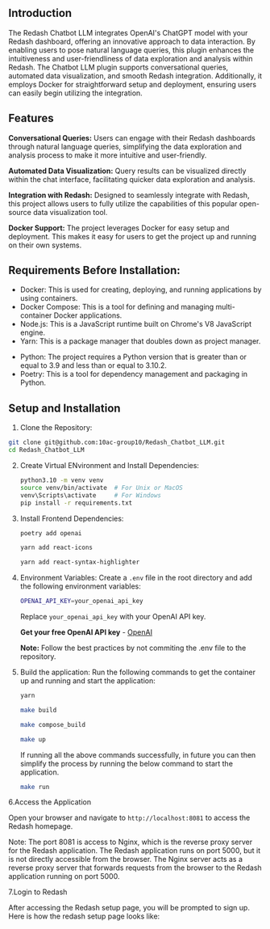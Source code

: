 ## Introduction
The Redash Chatbot LLM integrates OpenAI's ChatGPT model with your Redash dashboard, offering an innovative approach to data interaction. By enabling users to pose natural language queries, this plugin enhances the intuitiveness and user-friendliness of data exploration and analysis within Redash. The Chatbot LLM plugin supports conversational queries, automated data visualization, and smooth Redash integration. Additionally, it employs Docker for straightforward setup and deployment, ensuring users can easily begin utilizing the integration.

## Features
**Conversational Queries:** Users can engage with their Redash dashboards through natural language queries, simplifying the data exploration and analysis process to make it more intuitive and user-friendly.

**Automated Data Visualization:** Query results can be visualized directly within the chat interface, facilitating quicker data exploration and analysis.

**Integration with Redash:** Designed to seamlessly integrate with Redash, this project allows users to fully utilize the capabilities of this popular open-source data visualization tool.

**Docker Support:** The project leverages Docker for easy setup and deployment. This makes it easy for users to get the project up and running on their own systems.

## Requirements Before Installation:
- Docker: This is used for creating, deploying, and running applications by using containers.
- Docker Compose: This is a tool for defining and managing multi-container Docker applications.
- Node.js: This is a JavaScript runtime built on Chrome's V8 JavaScript engine.
- Yarn: This is a package manager that doubles down as project manager.
* Python: The project requires a Python version that is greater than or equal to 3.9 and less than or equal to 3.10.2.
* Poetry: This is a tool for dependency management and packaging in Python.

## Setup and Installation
1. Clone the Repository:
   
```bash
git clone git@github.com:10ac-group10/Redash_Chatbot_LLM.git
cd Redash_Chatbot_LLM
```

2. Create Virtual ENvironment and Install Dependencies:

   ```bash
   python3.10 -m venv venv
   source venv/bin/activate  # For Unix or MacOS
   venv\Scripts\activate     # For Windows
   pip install -r requirements.txt
   
   ```
3. Install Frontend Dependencies:

   ```bash
   poetry add openai
   ```

    ```bash
   yarn add react-icons
   ```

   ```bash
   yarn add react-syntax-highlighter
   ```
   
4. Environment Variables:
   Create a ```.env``` file in the root directory and add the following environment variables:   
   ```bash
   OPENAI_API_KEY=your_openai_api_key
   ```
   
   Replace ```your_openai_api_key``` with your OpenAI API key.
   
   **Get your free OpenAI API key** - [OpenAI](https://platform.openai.com/docs/api-reference/authentication)
   
   **Note:** Follow the best practices by not commiting the .env file to the repository.

5. Build the application:
   Run the following commands to get the container up and running and start the application:
   ```bash
   yarn
   ```
   
   ```bash
   make build
   ```
   
   ```bash
   make compose_build
   ```
   
   ```bash
   make up
   ```
   
   If running all the above commands successfully, in future you can then simplify the process by running the below command to start the application.
   
   ```bash
   make run
   ``` 
6.Access the Application
   
   Open your browser and navigate to ```http://localhost:8081``` to access the Redash homepage.
   
   Note: The port 8081 is access to Nginx, which is the reverse proxy server for the Redash application. The Redash application runs on port 5000, but it is not directly accessible from the browser. The Nginx server acts as a reverse proxy server that forwards requests from the browser to the Redash application running on port 5000.

7.Login to Redash

After accessing the Redash setup page, you will be prompted to sign up.
Here is how the redash setup page looks like:

